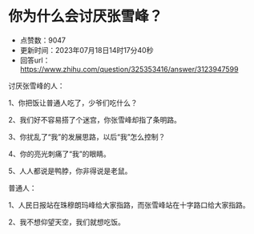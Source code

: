 # 你为什么会讨厌张雪峰？
- 点赞数：9047
- 更新时间：2023年07月18日14时17分40秒
- 回答url：https://www.zhihu.com/question/325353416/answer/3123947599
<body>
 <p data-pid="siPWkvLR">讨厌张雪峰的人：</p>
 <p data-pid="t2YhLjN5">1、你把饭让普通人吃了，少爷们吃什么？</p>
 <p data-pid="VTEdSAm3">2、我们好不容易搭了个迷宫，你张雪峰却指了条明路。</p>
 <p data-pid="iCxelk6t">3、你扰乱了“我”的发展思路，以后“我”怎么控制？</p>
 <p data-pid="srIScsJS">4、你的亮光刺痛了“我”的眼睛。</p>
 <p data-pid="Cf2jkLWN">5、人人都说是鸭脖，你非得说是老鼠。</p>
 <p data-pid="gabXaHgq">普通人：</p>
 <p data-pid="Ai9okF61">1、人民日报站在珠穆朗玛峰给大家指路，而张雪峰站在十字路口给大家指路。</p>
 <p data-pid="EMF25_RR">2、我不想仰望天空，我们就想吃饭。</p>
 <p></p>
 <p></p>
</body>